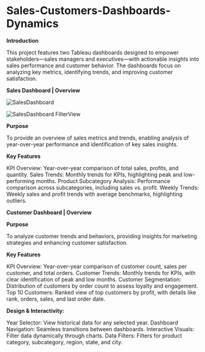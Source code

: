 # Sales-Customers-Dashboards-Dynamics

**Introduction**

This project features two Tableau dashboards designed to empower stakeholders—sales managers and executives—with actionable insights into sales performance and customer behavior. The dashboards focus on analyzing key metrics, identifying trends, and improving customer satisfaction.

**Sales Dashboard | Overview**

![SalesDashboard](https://github.com/user-attachments/assets/1f1d8f29-ba51-420b-ac4d-e633a1ec30ee)

![SalesDashboard FilterView](https://github.com/user-attachments/assets/05b1fe27-0222-4c5b-8d45-69e0d202e2d4)

**Purpose** 

To provide an overview of sales metrics and trends, enabling analysis of year-over-year performance and identification of key sales insights.

**Key Features** 

KPI Overview: Year-over-year comparison of total sales, profits, and quantity.
Sales Trends: Monthly trends for KPIs, highlighting peak and low-performing months.
Product Subcategory Analysis: Performance comparison across subcategories, including sales vs. profit.
Weekly Trends: Weekly sales and profit trends with average benchmarks, highlighting outliers.


**Customer Dashboard | Overview**

**Purpose**

To analyze customer trends and behaviors, providing insights for marketing strategies and enhancing customer satisfaction.

**Key Features**

KPI Overview: Year-over-year comparison of customer count, sales per customer, and total orders.
Customer Trends: Monthly trends for KPIs, with clear identification of peak and low months.
Customer Segmentation: Distribution of customers by order count to assess loyalty and engagement.
Top 10 Customers: Ranked view of top customers by profit, with details like rank, orders, sales, and last order date.

**Design & Interactivity:**

Year Selector: View historical data for any selected year.
Dashboard Navigation: Seamless transitions between dashboards.
Interactive Visuals: Filter data dynamically through charts.
Data Filters: Filters for product category, subcategory, region, state, and city.

